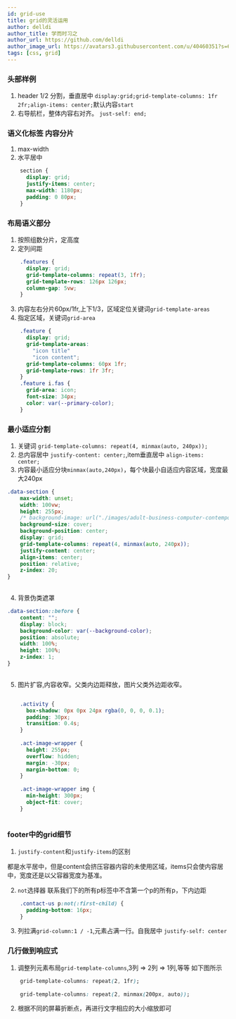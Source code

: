 ```yaml
---
id: grid-use
title: grid的灵活运用
author: delldi
author_title: 学而时习之
author_url: https://github.com/delldi
author_image_url: https://avatars3.githubusercontent.com/u/40460351?s=60&u=ba9637be7363625f2322319ab99fe8508e4bce87&v=4
tags: [css, grid]
---
```




<!--truncate-->

### 头部样例 ###

1. header 1/2 分割，垂直居中 `display:grid;grid-template-columns: 1fr 2fr;align-items: center;`默认内容`start`
2. 右导航栏，整体内容右对齐。 `just-self: end;`

### 语义化标签 内容分片 ###
1. max-width
2. 水平居中

```css
    section {
      display: grid;
      justify-items: center;
      max-width: 1180px;
      padding: 0 80px;
    }

```

### 布局语义部分 ###
1. 按照组数分片，定高度
2. 定列间距

```css
    .features {
      display: grid;
      grid-template-columns: repeat(3, 1fr);
      grid-template-rows: 126px 126px;
      column-gap: 5vw;
    }
```
3. 内容左右分片60px/1fr,上下1/3，区域定位关键词`grid-template-areas`
4. 指定区域，关键词`grid-area`

```css
    .feature {
      display: grid;
      grid-template-areas:
        "icon title"
        "icon content";
      grid-template-columns: 60px 1fr;
      grid-template-rows: 1fr 3fr;
    }
    .feature i.fas {
      grid-area: icon;
      font-size: 34px;
      color: var(--primary-color);
    }
```

### 最小适应分割 ###

1. 关键词 `grid-template-columns: repeat(4, minmax(auto, 240px));`
2. 总内容居中 `justify-content: center;`,item垂直居中 `align-items: center;`
3. 内容最小适应分块`minmax(auto,240px)`，每个块最小自适应内容区域，宽度最大240px

```css
.data-section {
    max-width: unset;
    width: 100vw;
    height: 255px;
    /* background-image: url("./images/adult-business-computer-contemporary-380769.jpg"); */
    background-size: cover;
    background-position: center;
    display: grid;
    grid-template-columns: repeat(4, minmax(auto, 240px));
    justify-content: center;
    align-items: center;
    position: relative;
    z-index: 20;
}
  
```

4. 背景伪类遮罩

```css
.data-section::before {
    content: "";
    display: block;
    background-color: var(--background-color);
    position: absolute;
    width: 100%;
    height: 100%;
    z-index: 1;
}
    
```
5. 图片扩容,内容收窄。父类内边距释放，图片父类外边距收窄。

```css

    .activity {
      box-shadow: 0px 0px 24px rgba(0, 0, 0, 0.1);
      padding: 30px;
      transition: 0.4s;
    }
    
    .act-image-wrapper {
      height: 255px;
      overflow: hidden;
      margin: -30px;
      margin-bottom: 0;
    }
    
    .act-image-wrapper img {
      min-height: 300px;
      object-fit: cover;
    }
    
```
### footer中的grid细节 ###
1. `justify-content`和`justify-items`的区别

都是水平居中，但是content会挤压容器内容的未使用区域，items只会使内容居中，宽度还是以父容器宽度为基准。
    
2. `not`选择器
联系我们下的所有p标签中不含第一个p的所有p，下内边距

```css
    .contact-us p:not(:first-child) {
      padding-bottom: 16px;
    }
```

3. 列拉满`grid-column:1 / -1`,元素占满一行。自我居中 `justify-self: center`

### 几行做到响应式 ###
1. 调整列元素布局`grid-template-columns`,3列 => 2列 => 1列,等等 如下图所示

```css
    grid-template-columns: repeat(2, 1fr);
    
    grid-template-columns: repeat(2, minmax(200px, auto));
```

2. 根据不同的屏幕折断点，再进行文字相应的大小缩放即可